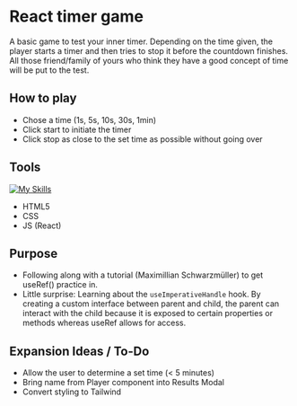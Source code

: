 # React timer game

A basic game to test your inner timer. Depending on the time given, the player starts a timer and then tries to stop it before the countdown finishes. All those friend/family of yours who think they have a good concept of time will be put to the test.

## How to play
- Chose a time (1s, 5s, 10s, 30s, 1min)
- Click start to initiate the timer
- Click stop as close to the set time as possible without going over

## Tools
[![My Skills](https://skillicons.dev/icons?i=html,css,js,react)](https://skillicons.dev)

- HTML5
- CSS
- JS (React)

## Purpose
- Following along with a tutorial (Maximillian Schwarzmüller) to get useRef() practice in. 
- Little surprise: Learning about the `useImperativeHandle` hook.  By creating a custom interface between parent and child, the parent can interact with the child because it is exposed to certain properties or methods whereas useRef allows for access.

## Expansion Ideas / To-Do
- Allow the user to determine a set time (< 5 minutes)
- Bring name from Player component into Results Modal
- Convert styling to Tailwind